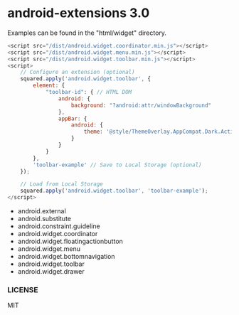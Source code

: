 # android-extensions 3.0

Examples can be found in the "html/widget" directory.

```javascript
<script src="/dist/android.widget.coordinator.min.js"></script>
<script src="/dist/android.widget.menu.min.js"></script>
<script src="/dist/android.widget.toolbar.min.js"></script>
<script>
    // Configure an extension (optional)
    squared.apply('android.widget.toolbar', {
        element: {
            "toolbar-id": { // HTML DOM
                android: {
                    background: "?android:attr/windowBackground"
                },
                appBar: {
                    android: {
                        theme: '@style/ThemeOverlay.AppCompat.Dark.ActionBar'
                    }
                }
            }
        },
        'toolbar-example' // Save to Local Storage (optional)
    });

    // Load from Local Storage
    squared.apply('android.widget.toolbar', 'toolbar-example');
</script>
```

* android.external
* android.substitute
* android.constraint.guideline
* android.widget.coordinator
* android.widget.floatingactionbutton
* android.widget.menu
* android.widget.bottomnavigation
* android.widget.toolbar
* android.widget.drawer

### LICENSE

MIT